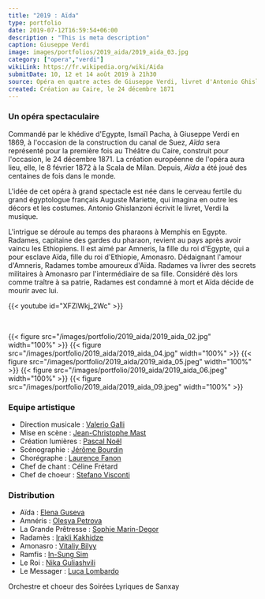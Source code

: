 ```yaml
---
title: "2019 : Aïda"
type: portfolio
date: 2019-07-12T16:59:54+06:00
description : "This is meta description"
caption: Giuseppe Verdi
image: images/portfolios/2019_aida/2019_aida_03.jpg
category: ["opera","verdi"]
wikiLink: https://fr.wikipedia.org/wiki/Aida
submitDate: 10, 12 et 14 août 2019 à 21h30
source: Opéra en quatre actes de Giuseppe Verdi, livret d'Antonio Ghislanzoni. 
created: Création au Caire, le 24 décembre 1871
---
```


### Un opéra spectaculaire

Commandé par le khédive d'Egypte, Ismaïl Pacha, à Giuseppe Verdi en 1869, à l'occasion de la construction 
du canal de Suez, *Aïda* sera représenté pour la première fois au Théâtre du Caire, construit pour l'occasion, 
le 24 décembre 1871. La création européenne de l'opéra aura lieu, elle, le 8 février 1872 à la Scala de Milan. 
Depuis, *Aïda* a été joué des centaines de fois dans le monde.

L'idée de cet opéra à grand spectacle est née dans le cerveau fertile du grand égyptologue français Auguste Mariette, 
qui imagina en outre les décors et les costumes. Antonio Ghislanzoni écrivit le livret, Verdi la musique.

L'intrigue se déroule au temps des pharaons à Memphis en Egypte. Radames, capitaine des gardes du pharaon, 
revient au pays après avoir vaincu les Ethiopiens. Il est aimé par Amneris, la fille du roi d'Egypte, 
qui a pour esclave Aïda, fille du roi d'Ethiopie, Amonasro. Dédaignant l'amour d'Amneris, Radames tombe amoureux d'Aïda. 
Radames va livrer des secrets militaires à Amonasro par l'intermédiaire de sa fille.
Considéré dès lors comme traître à sa patrie, Radames est condamné à mort et Aïda décide de mourir avec lui.


{{< youtube id="XFZlWkj_2Wc" >}}

&nbsp;


{{< figure src="/images/portfolio/2019_aida/2019_aida_02.jpg" width="100%" >}}
{{< figure src="/images/portfolio/2019_aida/2019_aida_04.jpg" width="100%" >}}
{{< figure src="/images/portfolio/2019_aida/2019_aida_05.jpeg" width="100%" >}}
{{< figure src="/images/portfolio/2019_aida/2019_aida_06.jpeg" width="100%" >}}
{{< figure src="/images/portfolio/2019_aida/2019_aida_09.jpeg" width="100%" >}}

### Equipe artistique


- Direction musicale : [Valerio Galli](/artists/valerio_galli/)
- Mise en scène : [Jean-Christophe Mast](/artists/jean-christophe_mast/)
- Création lumières : [Pascal Noël](/artists/pascal_noel/)
- Scénographie : [Jérôme Bourdin](/artists/jerome_bourdin/)
- Chorégraphe : [Laurence Fanon](/artists/laurence_fanon/)
- Chef de chant : Céline Frétard
- Chef de choeur : [Stefano Visconti](/artists/stefano_visconti/)

### Distribution

- Aïda : [Elena Guseva](/artists/elena_guseva/)
- Amnéris : [Olesya Petrova](/artists/olesya_petrova/)
- La Grande Prêtresse : [Sophie Marin-Degor](/artists/sophie_marin_degor/)
- Radamès : [Irakli Kakhidze](/artists/irakli_kakhidze/)
- Amonasro : [Vitaliy Bilyy](/artists/vitaliy_bilyy/)
- Ramfis : [In-Sung Sim](/artists/in-sung_sim/)
- Le Roi : [Nika Guliashvili](/artists/nika_guliashvili)
- Le Messager : [Luca Lombardo](/artists/luca_lombardo/)

Orchestre et choeur des Soirées Lyriques de Sanxay
